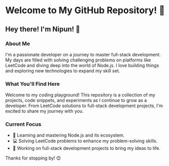 # Welcome to My GitHub Repository! 👋

## Hey there! I'm Nipun! 🚀

### About Me
I'm a passionate developer on a journey to master full-stack development. My days are filled with solving challenging problems on platforms like LeetCode and diving deep into the world of Node.js. I love building things and exploring new technologies to expand my skill set.

### What You'll Find Here
Welcome to my coding playground! This repository is a collection of my projects, code snippets, and experiments as I continue to grow as a developer. From LeetCode solutions to full-stack development projects, I'm excited to share my journey with you.

### Current Focus
- 🌱 Learning and mastering Node.js and its ecosystem.
- 💻 Solving LeetCode problems to enhance my problem-solving skills.
- 🚀 Working on full-stack development projects to bring my ideas to life.


Thanks for stopping by! 😊
